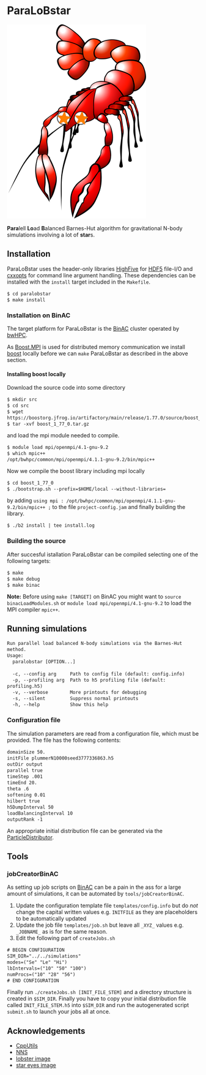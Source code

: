 # ParaLoBstar

![paralobstarIcon](icons/paralobstar.png)

**Para**lell **Lo**ad **B**alanced Barnes-Hut algorithm for gravitational N-body simulations involving a lot of **star**s. 

## Installation

ParaLoBstar uses the header-only libraries [HighFive](https://github.com/BlueBrain/HighFive) for [HDF5](https://www.hdfgroup.org/solutions/hdf5/) file-I/O and [cxxopts](https://github.com/jarro2783/cxxopts) for command line argument handling. These dependencies can be installed with the `install` target included in the `Makefile`. 

```
$ cd paralobstar
$ make install
```

### Installation on BinAC

The target platform for ParaLoBstar is the [BinAC](https://wiki.bwhpc.de/e/Category:BwForCluster_BinAC) cluster operated by [bwHPC](https://www.bwhpc.de/index.html).

As [Boost.MPI](https://www.boost.org/doc/libs/1_77_0/doc/html/mpi.html) is used for distributed memory communication we install [boost](https://www.boost.org/users/history/version_1_77_0.html) locally before we can `make` ParaLoBstar as described in the above section. 

#### Installing boost locally
Download the source code into some directory

```
$ mkdir src
$ cd src
$ wget https://boostorg.jfrog.io/artifactory/main/release/1.77.0/source/boost_1_77_0.tar.gz
$ tar -xvf boost_1_77_0.tar.gz
``` 
and load the mpi module needed to compile.

```
$ module load mpi/openmpi/4.1-gnu-9.2
$ which mpic++
/opt/bwhpc/common/mpi/openmpi/4.1.1-gnu-9.2/bin/mpic++
``` 
Now we compile the boost library including mpi locally

```
$ cd boost_1_77_0
$ ./bootstrap.sh --prefix=$HOME/local --without-libraries=
```
by adding `using mpi : /opt/bwhpc/common/mpi/openmpi/4.1.1-gnu-9.2/bin/mpic++ ;` to the file `project-config.jam` and finally building the library.

```
$ ./b2 install | tee install.log
```

### Building the source
After succesful istallation ParaLoBstar can be compiled selecting one of the following targets:

```
$ make
$ make debug
$ make binac
```
**Note:** Before using `make [TARGET]` on BinAC you might want to `source binacLoadModules.sh` or `module load mpi/openmpi/4.1-gnu-9.2` to load the MPI compiler `mpic++`.

## Running simulations

```
Run parallel load balanced N-body simulations via the Barnes-Hut method.
Usage:
  paralobstar [OPTION...]

  -c, --config arg     Path to config file (default: config.info)
  -p, --profiling arg  Path to h5 profiling file (default: profiling.h5)
  -v, --verbose        More printouts for debugging
  -s, --silent         Suppress normal printouts
  -h, --help           Show this help
```

### Configuration file

The simulation parameters are read from a configuration file, which must be provided. The file has the following contents:

```
domainSize 50.
initFile plummerN10000seed3777336863.h5
outDir output
parallel true
timeStep .001
timeEnd 20.
theta .6
softening 0.01
hilbert true
h5DumpInterval 50
loadBalancingInterval 10
outputRank -1
``` 
An appropriate initial distribution file can be generated via the [ParticleDistributor](https://github.com/MichaelSt98/ParticleDistributor).

## Tools

### jobCreatorBinAC
As setting up job scripts on [BinAC](https://wiki.bwhpc.de/e/Category:BwForCluster_BinAC) can be a pain in the ass for a large amount of simulations, it can be automated by `tools/jobCreatorBinAC`. 

1. Update the configuration template file `templates/config.info` but do *not* change the capital written values e.g. `INITFILE` as they are placeholders to be automatically updated
2. Update the job file `templates/job.sh` but leave all `_XYZ_` values e.g. `_JOBNAME_`  as is for the same reason.
3. Edit the following part of `createJobs.sh`

```
# BEGIN CONFIGURATION
SIM_DIR="../../simulations"
modes=("Se" "Le" "Hi")
lbIntervals=("10" "50" "100")
numProcs=("10" "28" "56")
# END CONFIGURATION
```
Finally run `./createJobs.sh [INIT_FILE_STEM]` and a directory structure is created in `$SIM_DIR`. Finally you have to copy your initial distribution file called `INIT_FILE_STEM.h5` into `$SIM_DIR` and run the autogenerated script `submit.sh` to launch your jobs all at once. 

## Acknowledgements
- [CppUtils](https://github.com/MichaelSt98/CppUtils)
- [NNS](https://github.com/MichaelSt98/NNS)
- [lobster image](https://pixabay.com/images/id-2027717/)
- [star eyes image](https://pixabay.com/images/id-303363/)